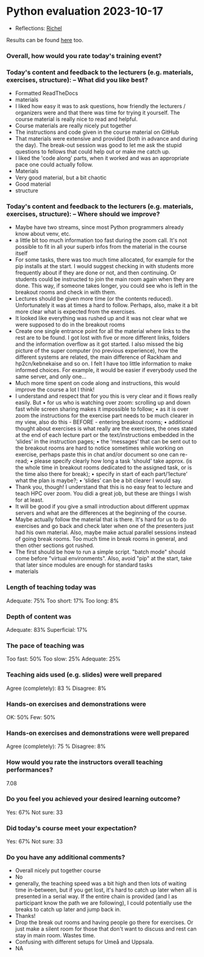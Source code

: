 # Python evaluation 2023-10-17

- Reflections: [Richel](../../reflections/20231017/README.md)

Results can be found [here](https://forms.office.com/Pages/AnalysisPage.aspx?AnalyzerToken=gYUW4FOr3fmmsYmBv20YfsRGEQUDXKUw&id=-aZLWjH1Mk-UZzmPGead5I9DA_EX6qtGpq8zJf2ohI1URVZPSUFDRlpCV1BUNzIyQzY1V0pPSFVKUi4u) too.

### Overall, how would you rate today's training event?

### Today's content and feedback to the lecturers (e.g. materials, exercises, structure): – What did you like best?

- Formatted ReadTheDocs
- materials
- I liked how easy it was to ask questions, how friendly the lecturers / organizers were and that there was time for trying it yourself. The course material is really nice to read and helpful.
- Course materials are really nicely put together
- The instructions and code given in the course material on GitHub
- That materials were extensive and provided (both in advance and during the day). The break-out session was good to let me ask the stupid questions to fellows that could help out or make me catch up.
- I liked the 'code along' parts, when it worked and was an appropriate pace one could actually follow.
- Materials
- Very good material, but a bit chaotic
- Good material
- structure

### Today's content and feedback to the lecturers (e.g. materials, exercises, structure): – Where should we improve?

- Maybe have two streams, since most Python programmers already know about venv, etc.
- a little bit too much information too fast during the zoom call. It's not possible to fit in all your superb infos from the material in the course itself
- For some tasks, there was too much time allocated, for example for the pip installs at the start. I would suggest checking in with students more frequently about if they are done or not, and then continuing. Or students could be instructed to join the main room again when they are done. This way, if someone takes longer, you could see who is left in the breakout rooms and check in with them.
- Lectures should be given more time (or the contents reduced). Unfortunately it was at times a hard to follow. Perhaps, also, make it a bit more clear what is expected from the exercises.
- It looked like everything was rushed up and it was not clear what we were supposed to do in the breakout rooms
- Create one single entrance point for all the material where links to the rest are to be found. I got lost with five or more different links, folders and the information overflow as it got started. I also missed the big picture of the super computer (no previous experience), how the different systems are related, the main difference of Rackham and hp2cn/kebnekaise and so on. I felt I have too little information to make informed choices. For example, it would be easier if everybody used the same server, and only one...
- Much more time spent on code along and instructions, this would improve the course a lot I think!
- I understand and respect that for you this is very clear and it flows really easily. But
    • for us who is watching over zoom: scrolling up and down fast while screen sharing makes it impossible to follow;
    • as it is over zoom the instructions for the exercise part needs to be much clearer in my view, also do this - BEFORE - entering breakout rooms;
    • additional thought about exercises is what really are the exercises, the ones stated at the end of each lecture part or the text/instructions embedded in the ‘slides’ in the instruction pages;
    • the ‘messages’ that can be sent out to the breakout rooms are hard to notice sometimes while working on exercise, perhaps paste this in chat and/or document so one can re-read;
    • please specify clearly how long a task 'should' take approx. (is the whole time in breakout rooms dedicated to the assigned task, or is the time also there for break);
    • specify in start of each part/‘lecture’ what the plan is maybe?;
    • ‘slides’ can be a bit clearer I would say.
- Thank you, though! I understand that this is no easy feat to lecture and teach HPC over zoom. You didi a great job, but these are things I wish for at least.
- It will be good if you give a small introduction about different uppmax servers and what are the differences at the beginning of the course.
- Maybe actually follow the material that is there. It's hard for us to do exercises and go back and check later when one of the presenters just had his own material. Also, maybe make actual parallel sessions instead of going break rooms. Too much time in break rooms in general, and then other sections got rushed.
- The first should be how to run a simple script.  "batch mode" should come before "virtual environments".  Also, avoid "pip" at the start, take that later since modules are enough for standard tasks
- materials

### Length of teaching today was

Adequate: 75% Too short: 17% Too long: 8%

### Depth of content was

Adequate: 83% Superficial: 17%

### The pace of teaching was

Too fast: 50% Too slow: 25% Adequate: 25%

### Teaching aids used (e.g. slides) were well prepared

Agree (completely): 83 % Disagree: 8%

### Hands-on exercises and demonstrations were

OK: 50%  Few: 50%

### Hands-on exercises and demonstrations were well prepared

Agree (completely): 75 % Disagree: 8%

### How would you rate the instructors overall teaching performances?

7.08

### Do you feel you achieved your desired learning outcome?

Yes: 67% Not sure: 33

### Did today's course meet your expectation?

Yes: 67% Not sure: 33

### Do you have any additional comments?

- Overall nicely put together course
- No
- generally, the teaching speed was a bit high and then lots of waiting time in-between, but if you get lost, it's hard to catch up later when all is presented in a serial way.
 If the entire chain is provided (and I as participant know the path we are following), I could potentially use the breaks to catch up later and jump back in.
- Thanks!
- Drop the break out rooms and having people go there for exercises. Or just make a silent room for those that don't want to discuss and rest can stay in main room. Wastes time.
- Confusing with different setups for Umeå and Uppsala.
- NA
